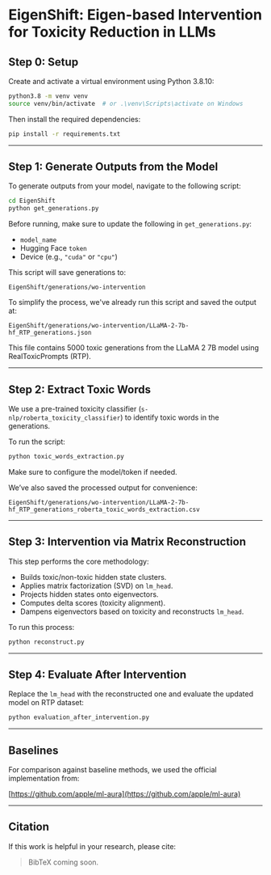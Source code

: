 # EigenShift: Eigen-based Intervention for Toxicity Reduction in LLMs

## Step 0: Setup

Create and activate a virtual environment using Python 3.8.10:

```bash
python3.8 -m venv venv
source venv/bin/activate  # or .\venv\Scripts\activate on Windows
```

Then install the required dependencies:

```bash
pip install -r requirements.txt
```

---

## Step 1: Generate Outputs from the Model

To generate outputs from your model, navigate to the following script:

```bash
cd EigenShift
python get_generations.py
```

Before running, make sure to update the following in `get_generations.py`:

- `model_name`
- Hugging Face `token`
- Device (e.g., `"cuda"` or `"cpu"`)

This script will save generations to:

```
EigenShift/generations/wo-intervention
```

To simplify the process, we've already run this script and saved the output at:

```
EigenShift/generations/wo-intervention/LLaMA-2-7b-hf_RTP_generations.json
```

This file contains 5000 toxic generations from the LLaMA 2 7B model using RealToxicPrompts (RTP).

---

## Step 2: Extract Toxic Words

We use a pre-trained toxicity classifier (`s-nlp/roberta_toxicity_classifier`) to identify toxic words in the generations.

To run the script:

```bash
python toxic_words_extraction.py
```

Make sure to configure the model/token if needed.

We’ve also saved the processed output for convenience:

```
EigenShift/generations/wo-intervention/LLaMA-2-7b-hf_RTP_generations_roberta_toxic_words_extraction.csv
```

---

## Step 3: Intervention via Matrix Reconstruction

This step performs the core methodology:

- Builds toxic/non-toxic hidden state clusters.
- Applies matrix factorization (SVD) on `lm_head`.
- Projects hidden states onto eigenvectors.
- Computes delta scores (toxicity alignment).
- Dampens eigenvectors based on toxicity and reconstructs `lm_head`.

To run this process:

```bash
python reconstruct.py
```

---

## Step 4: Evaluate After Intervention

Replace the `lm_head` with the reconstructed one and evaluate the updated model on RTP dataset:

```bash
python evaluation_after_intervention.py
```

---

## Baselines

For comparison against baseline methods, we used the official implementation from:

[https://github.com/apple/ml-aura](https://github.com/apple/ml-aura)

---

## Citation

If this work is helpful in your research, please cite:

> BibTeX coming soon.

